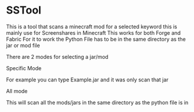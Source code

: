 # SSTool
This is a tool that scans a minecraft mod for a selected keyword this is mainly use for Screenshares in Minecraft This works for both Forge and Fabric
For it to work the Python File has to be in the same directory as the jar or mod file


There are 2 modes for selecting a jar/mod 

Specific Mode

For example you can type Example.jar and it was only scan that jar

All mode

This will scan all the mods/jars in the same directory as the python file is in

